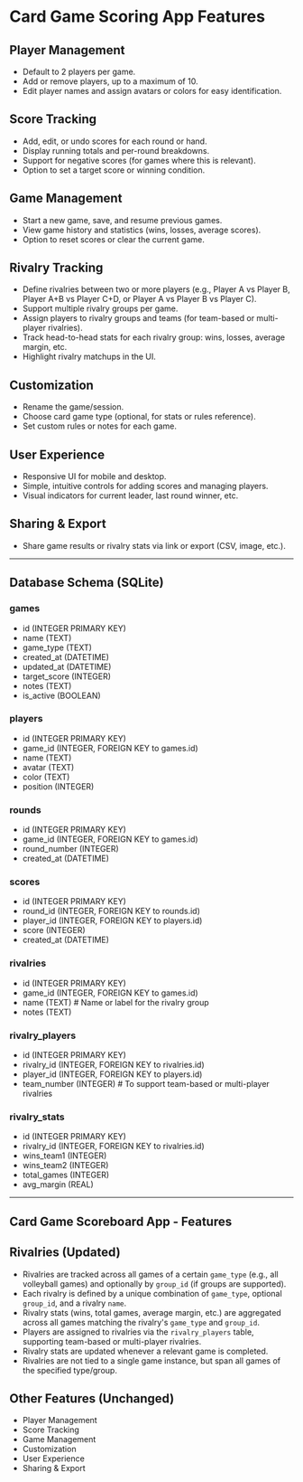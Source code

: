 # Card Game Scoring App Features

## Player Management
- Default to 2 players per game.
- Add or remove players, up to a maximum of 10.
- Edit player names and assign avatars or colors for easy identification.

## Score Tracking
- Add, edit, or undo scores for each round or hand.
- Display running totals and per-round breakdowns.
- Support for negative scores (for games where this is relevant).
- Option to set a target score or winning condition.

## Game Management
- Start a new game, save, and resume previous games.
- View game history and statistics (wins, losses, average scores).
- Option to reset scores or clear the current game.

## Rivalry Tracking
- Define rivalries between two or more players (e.g., Player A vs Player B, Player A+B vs Player C+D, or Player A vs Player B vs Player C).
- Support multiple rivalry groups per game.
- Assign players to rivalry groups and teams (for team-based or multi-player rivalries).
- Track head-to-head stats for each rivalry group: wins, losses, average margin, etc.
- Highlight rivalry matchups in the UI.

## Customization
- Rename the game/session.
- Choose card game type (optional, for stats or rules reference).
- Set custom rules or notes for each game.

## User Experience
- Responsive UI for mobile and desktop.
- Simple, intuitive controls for adding scores and managing players.
- Visual indicators for current leader, last round winner, etc.

## Sharing & Export
- Share game results or rivalry stats via link or export (CSV, image, etc.).

---

## Database Schema (SQLite)

### games
- id (INTEGER PRIMARY KEY)
- name (TEXT)
- game_type (TEXT)
- created_at (DATETIME)
- updated_at (DATETIME)
- target_score (INTEGER)
- notes (TEXT)
- is_active (BOOLEAN)

### players
- id (INTEGER PRIMARY KEY)
- game_id (INTEGER, FOREIGN KEY to games.id)
- name (TEXT)
- avatar (TEXT)
- color (TEXT)
- position (INTEGER)

### rounds
- id (INTEGER PRIMARY KEY)
- game_id (INTEGER, FOREIGN KEY to games.id)
- round_number (INTEGER)
- created_at (DATETIME)

### scores
- id (INTEGER PRIMARY KEY)
- round_id (INTEGER, FOREIGN KEY to rounds.id)
- player_id (INTEGER, FOREIGN KEY to players.id)
- score (INTEGER)
- created_at (DATETIME)

### rivalries
- id (INTEGER PRIMARY KEY)
- game_id (INTEGER, FOREIGN KEY to games.id)
- name (TEXT)  # Name or label for the rivalry group
- notes (TEXT)

### rivalry_players
- id (INTEGER PRIMARY KEY)
- rivalry_id (INTEGER, FOREIGN KEY to rivalries.id)
- player_id (INTEGER, FOREIGN KEY to players.id)
- team_number (INTEGER)  # To support team-based or multi-player rivalries

### rivalry_stats
- id (INTEGER PRIMARY KEY)
- rivalry_id (INTEGER, FOREIGN KEY to rivalries.id)
- wins_team1 (INTEGER)
- wins_team2 (INTEGER)
- total_games (INTEGER)
- avg_margin (REAL)

---

## Card Game Scoreboard App - Features

## Rivalries (Updated)
- Rivalries are tracked across all games of a certain `game_type` (e.g., all volleyball games) and optionally by `group_id` (if groups are supported).
- Each rivalry is defined by a unique combination of `game_type`, optional `group_id`, and a rivalry `name`.
- Rivalry stats (wins, total games, average margin, etc.) are aggregated across all games matching the rivalry's `game_type` and `group_id`.
- Players are assigned to rivalries via the `rivalry_players` table, supporting team-based or multi-player rivalries.
- Rivalry stats are updated whenever a relevant game is completed.
- Rivalries are not tied to a single game instance, but span all games of the specified type/group.

## Other Features (Unchanged)
- Player Management
- Score Tracking
- Game Management
- Customization
- User Experience
- Sharing & Export
